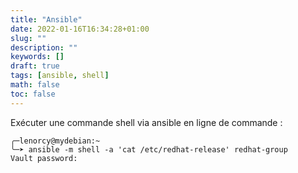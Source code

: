 ```yaml
---
title: "Ansible"
date: 2022-01-16T16:34:28+01:00
slug: ""
description: ""
keywords: []
draft: true
tags: [ansible, shell]
math: false
toc: false
---
```


Exécuter une commande shell via ansible en ligne de commande :
```
╭─lenorcy@mydebian:~
╰─➤ ansible -m shell -a 'cat /etc/redhat-release' redhat-group
Vault password:
```
